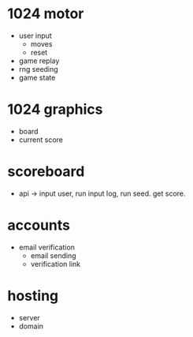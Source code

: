 1024 motor
=========
- user input
  - moves
  - reset
- game replay
- rng seeding
- game state


1024 graphics
========
- board
- current score

scoreboard
==========
- api -> input user, run input log, run seed. get score.


accounts
========
- email verification
  - email sending
  - verification link


hosting
=======
- server
- domain

